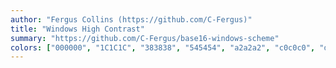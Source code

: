 ```yaml
---
author: "Fergus Collins (https://github.com/C-Fergus)"
title: "Windows High Contrast"
summary: "https://github.com/C-Fergus/base16-windows-scheme"
colors: ["000000", "1C1C1C", "383838", "545454", "a2a2a2", "c0c0c0", "dedede", "fcfcfc", "fc5454", "808000", "fcfc54", "54fc54", "54fcfc", "5454fc", "fc54fc", "008000"]
---
```


